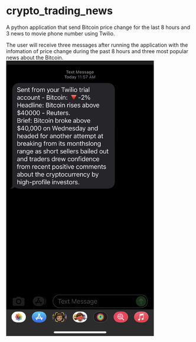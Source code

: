# crypto_trading_news
A python application that send Bitcoin price change for the last 8 hours and 3 news to movie phone number using Twilio. 


The user will receive three messages after running the application with the infomation of price change during the past 8 hours and three most popular news about the Bitcoin. 
<img src="https://github.com/petersuns/crypto_trading_news/blob/main/message%20from%20phone.jpg?raw=true" width="400">
